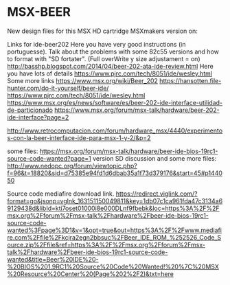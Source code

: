 # MSX-BEER
New design files for this MSX HD cartridge
MSXmakers version on:



Links for ide-beer202
Here you have very good instructions (in portuguesse). Talk about the problems with some 82c55 versions and how to format with "SD fortater".
(Full overWrite y size adjustament = on)
http://basshp.blogspot.com/2014/04/beer-202-ata-ide-review.html
Here you have lots of details
https://www.pjrc.com/tech/8051/ide/wesley.html
Some more links
https://www.msx.org/wiki/Beer_202
https://hansotten.file-hunter.com/do-it-yourself/beer-ide/
https://www.pjrc.com/tech/8051/ide/wesley.html
https://www.msx.org/es/news/software/es/beer-202-ide-interface-utilidad-de-particionado
https://www.msx.org/forum/msx-talk/hardware/beer-202-ide-interface?page=2

http://www.retrocomputacion.com/forum/hardware_msx/4440/experimentos-con-la-beer-interface-ide-para-msx-1-y-2/&p=2

some files:
https://msx.org/forum/msx-talk/hardware/beer-ide-bios-19rc1-source-code-wanted?page=1
version SD discussion and some more files:
http://www.nedopc.org/forum/viewtopic.php?f=96&t=18820&sid=d75385e94fd1d6dbab35a1f73d379176&start=45#p144050

Source code mediafire download link.
https://redirect.viglink.com/?format=go&jsonp=vglnk_163151150049811&key=1db07c1ca961fda47c3134a69129438d&libId=kti7oset01000i8e000DLnf9fbebk&loc=https%3A%2F%2Fmsx.org%2Fforum%2Fmsx-talk%2Fhardware%2Fbeer-ide-bios-19rc1-source-code-wanted%3Fpage%3D1&v=1&opt=true&out=https%3A%2F%2Fwww.mediafire.com%2Ffile%2Fkcjra2egn2bbsuc%2FBeer_IDE_ROM_%252526_Code_Source.zip%2Ffile&ref=https%3A%2F%2Fmsx.org%2Fforum%2Fmsx-talk%2Fhardware%2Fbeer-ide-bios-19rc1-source-code-wanted&title=Beer%20IDE%20-%20BIOS%201.9RC1%20Source%20Code%20Wanted!%20%7C%20MSX%20Resource%20Center%20(Page%202%2F2)&txt=here
